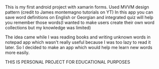 This is my first android project with xamarin forms. Used MVVM design pattern (credit to James montemagno tutorials on YT)
In this app you can save word definitions on English or Georgian and integrated quiz will help you remember those words(I wanted to make users create their own word collections but my knowledge was limited)

The idea came while I was reading books and writing unknown words in notepad app which wasn't really useful because I was too lazy to read it later.
So I decided to make an app which would help me learn new words more easily.

THIS IS PERSONAL PROJECT FOR EDUCATIONAL PURPOSES
